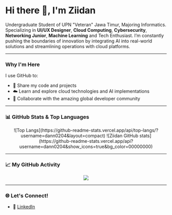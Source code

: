 # Hi there 👋, I'm Ziidan

Undergraduate Student of UPN "Veteran" Jawa Timur, Majoring Informatics. Specializing in **UI/UX Designer**, **Cloud Computing**, **Cybersecurity**, **Networking Junior**, **Machine Learning** and Tech Enthusiast. I’m constantly pushing the boundaries of innovation by integrating AI into real-world solutions and streamlining operations with cloud platforms. 

---

### Why I'm Here
I use GitHub to:
- 📂 Share my code and projects
- ☁️ Learn and explore cloud technologies and AI implementations
- 🤝 Collaborate with the amazing global developer community

---

### 📊 GitHub Stats & Top Languages

<p align="center">
![Top Langs](https://github-readme-stats.vercel.app/api/top-langs/?username=dann0204&layout=compact)
![Ziidan GitHub stats](https://github-readme-stats.vercel.app/api?username=dann0204&show_icons=true&bg_color=00000000)
</p>

---

### 📈 My GitHub Activity

<p align="center">
  <img src="https://github-readme-activity-graph.vercel.app/graph?username=dann0204&theme=react-dark&hide_border=true&area=true&cache_buster=123" />
</p>

---

### 🌐 Let's Connect!
- 💼 [LinkedIn](https://www.linkedin.com/in/muhammad-fattah-ziidan)
